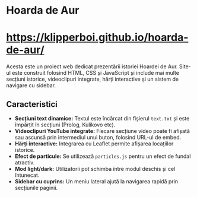 # Hoarda de Aur
# https://klipperboi.github.io/hoarda-de-aur/

Acesta este un proiect web dedicat prezentării istoriei Hoardei de Aur. Site-ul este construit folosind HTML, CSS și JavaScript și include mai multe secțiuni istorice, videoclipuri integrate, hărți interactive și un sistem de navigare cu sidebar.

## Caracteristici

- **Secțiuni text dinamice:** Textul este încărcat din fișierul `text.txt` și este împărțit în secțiuni (Prolog, Kulikovo etc).
- **Videoclipuri YouTube integrate:** Fiecare secțiune video poate fi afișată sau ascunsă prin intermediul unui buton, folosind URL-ul de embed.
- **Hărți interactive:** Integrarea cu Leaflet permite afișarea locațiilor istorice.
- **Efect de particule:** Se utilizează `particles.js` pentru un efect de fundal atractiv.
- **Mod light/dark:** Utilizatorii pot schimba între modul deschis și cel întunecat.
- **Sidebar cu cuprins:** Un meniu lateral ajută la navigarea rapidă prin secțiunile paginii.
